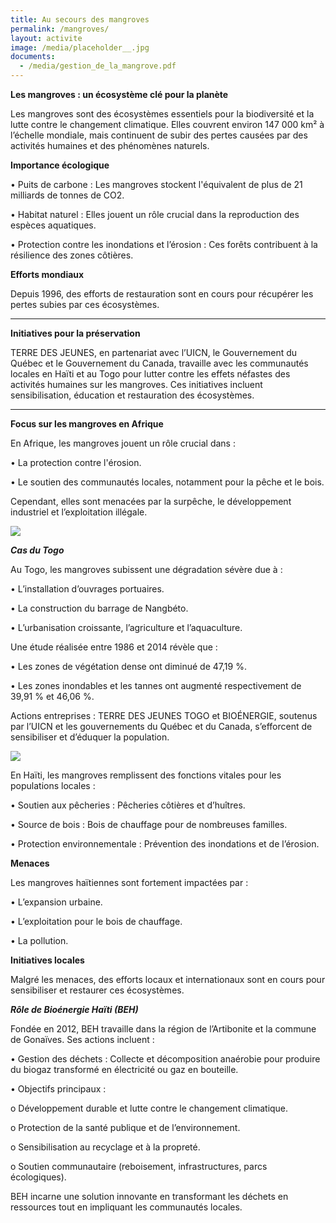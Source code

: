 ```yaml
---
title: Au secours des mangroves
permalink: /mangroves/
layout: activite
image: /media/placeholder__.jpg
documents:
  - /media/gestion_de_la_mangrove.pdf
---
```

**Les mangroves : un écosystème clé pour la planète**


Les mangroves sont des écosystèmes essentiels pour la biodiversité et la lutte contre le changement climatique. Elles couvrent environ 147 000 km² à l’échelle mondiale, mais continuent de subir des pertes causées par des activités humaines et des phénomènes naturels.


**Importance écologique**


•	Puits de carbone : Les mangroves stockent l'équivalent de plus de 21 milliards de tonnes de CO2.


•	Habitat naturel : Elles jouent un rôle crucial dans la reproduction des espèces aquatiques.


•	Protection contre les inondations et l’érosion : Ces forêts contribuent à la résilience des zones côtières.


**Efforts mondiaux**


Depuis 1996, des efforts de restauration sont en cours pour récupérer les pertes subies par ces écosystèmes.

- - -

**Initiatives pour la préservation**

TERRE DES JEUNES, en partenariat avec l’UICN, le Gouvernement du Québec et le Gouvernement du Canada, travaille avec les communautés locales en Haïti et au Togo pour lutter contre les effets néfastes des activités humaines sur les mangroves. Ces initiatives incluent sensibilisation, éducation et restauration des écosystèmes.

- - -

**Focus sur les mangroves en Afrique**


En Afrique, les mangroves jouent un rôle crucial dans :


•	La protection contre l'érosion.


•	Le soutien des communautés locales, notamment pour la pêche et le bois.


Cependant, elles sont menacées par la surpêche, le développement industriel et l’exploitation illégale.

![](/media/placeholder__.jpg)


***Cas du Togo***


Au Togo, les mangroves subissent une dégradation sévère due à :


•	L’installation d’ouvrages portuaires.


•	La construction du barrage de Nangbéto.


•	L’urbanisation croissante, l’agriculture et l’aquaculture.


Une étude réalisée entre 1986 et 2014 révèle que :


•	Les zones de végétation dense ont diminué de 47,19 %.


•	Les zones inondables et les tannes ont augmenté respectivement de 39,91 % et 46,06 %.


Actions entreprises : TERRE DES JEUNES TOGO et BIOÉNERGIE, soutenus par l’UICN et les gouvernements du Québec et du Canada, s’efforcent de sensibiliser et d’éduquer la population.



![](/media/placeholder__.jpg)


En Haïti, les mangroves remplissent des fonctions vitales pour les populations locales :


•	Soutien aux pêcheries : Pêcheries côtières et d’huîtres.


•	Source de bois : Bois de chauffage pour de nombreuses familles.


•	Protection environnementale : Prévention des inondations et de l’érosion.


**Menaces**


Les mangroves haïtiennes sont fortement impactées par :


•	L’expansion urbaine.


•	L’exploitation pour le bois de chauffage.


•	La pollution.


**Initiatives locales**


Malgré les menaces, des efforts locaux et internationaux sont en cours pour sensibiliser et restaurer ces écosystèmes.

***Rôle de Bioénergie Haïti (BEH)***


Fondée en 2012, BEH travaille dans la région de l’Artibonite et la commune de Gonaïves. Ses actions incluent :


•	Gestion des déchets : Collecte et décomposition anaérobie pour produire du biogaz transformé en électricité ou gaz en bouteille.

•	Objectifs principaux :


o	Développement durable et lutte contre le changement climatique.


o	Protection de la santé publique et de l’environnement.


o	Sensibilisation au recyclage et à la propreté.


o	Soutien communautaire (reboisement, infrastructures, parcs écologiques).


BEH incarne une solution innovante en transformant les déchets en ressources tout en impliquant les communautés locales.
